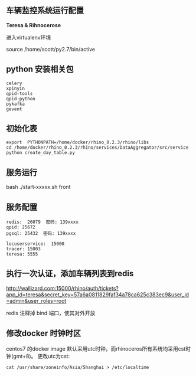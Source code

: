 
## 车辆监控系统运行配置 
**Teresa & Rihnocerose**

进入virtualenv环境

source /home/scott/py2.7/bin/active

python 安装相关包 
----
```
celery
xpinyin
qpid-tools
qpid-python
pykafka
gevent
```

初始化表 
------
```
export  PYTHONPATH=/home/docker/rhino_0.2.3/rhino/libs
cd /home/docker/rhino_0.2.3/rhino/services/DataAggregator/src/service
python create_day_table.py
```

服务运行
-------
bash ./start-xxxxx.sh front 

服务配置
---------
```
redis:  26079  密码: 139xxxx 
qpid: 25672
pgsql: 25432  密码: 139xxxx 

locuserservice:  15000 
tracer: 15003 
teresa: 5555 
```

执行一次认证，添加车辆列表到redis
------
http://wallizard.com:15000/rhino/auth/tickets?app_id=teresa&secret_key=57a6a0811829faf34a78ca625c383ec9&user_id=admin&user_roles=root

redis 注释掉 bind 端口，使其对外开放

修改docker 时钟时区
-------
centos7 的docker image 默认采用utc时钟，而rhinoceros所有系统均采用cst时钟(gmt+8)。 
更改utc为cst: 
```
cat /usr/share/zoneinfo/Asia/Shanghai > /etc/localtime 
```

